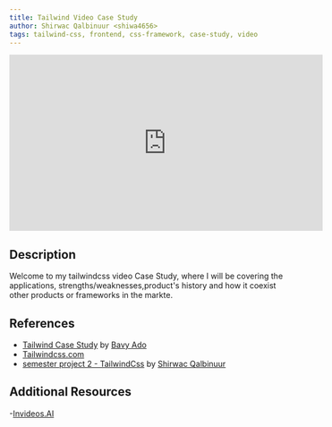 ```yaml
---
title: Tailwind Video Case Study
author: Shirwac Qalbinuur <shiwa4656>
tags: tailwind-css, frontend, css-framework, case-study, video
---
```


<iframe width="560" height="315" src="https://www.youtube.com/embed/3sE1a0mRSJU?si=-ZXy4TncxO1xlB7f" title="YouTube video player" frameborder="0" allow="accelerometer; autoplay; clipboard-write; encrypted-media; gyroscope; picture-in-picture; web-share" referrerpolicy="strict-origin-when-cross-origin" allowfullscreen></iframe>

## Description

Welcome to my tailwindcss video Case Study, where I will be covering the  applications, strengths/weaknesses,product's history and how it coexist other products or frameworks in the markte.

## References

- [Tailwind Case Study](https://library.noroff.dev/frameworks/css/tailwind-case-study/) by [Bavy Ado](https://github.com/Bavy89)
- [Tailwindcss.com](https://tailwindcss.com/)
- [semester project 2 - TailwindCss](https://github.com/shiwa4656/semesterProject2/blob/main/index.html) by [Shirwac Qalbinuur](https://github.com/shiwa4656)


## Additional Resources

-[Invideos.AI](https://invideo.io/)


